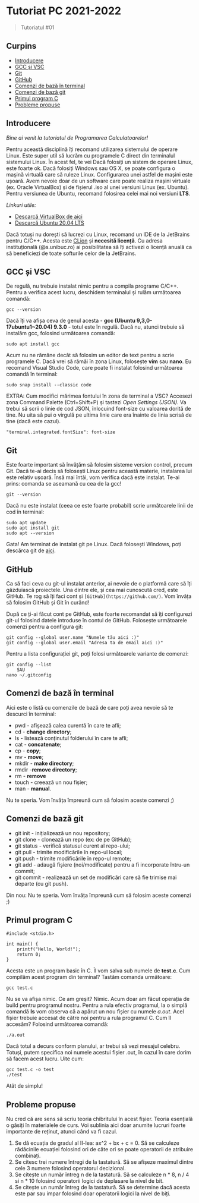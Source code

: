 
# Tutoriat PC 2021-2022

> Tutoriatul #01

## Curpins
* [Introducere](#introducere)
* [GCC și VSC](#gcc-și-vsc)
* [Git](#git)
* [GitHub](#github)
* [Comenzi de bază în terminal](#comenzi-de-bază-în-terminal)
* [Comenzi de bază git](#comenzi-de-bază-git)
* [Primul program C](#primul-program-c)
* [Probleme propuse](#probleme-propuse)

## Introducere
*Bine ai venit la tutoriatul de Programarea Calculatoarelor!*

Pentru această disciplină îți recomand utilizarea sistemului de operare Linux. Este super util să lucrăm cu programele C direct din terminalul sistemului Linux. În acest fel, te vei 
Dacă folosiți un sistem de operare Linux, este foarte ok. Dacă folosiți Windows sau OS X, se poate configura o mașină virtuală care să ruleze Linux. Configurarea unei astfel de mașini este ușoară. Avem nevoie doar de un software care poate realiza mașini virtuale (ex. Oracle VirtualBox) și de fișierul .iso al unei versiuni Linux (ex. Ubuntu). Pentru versiunea de Ubuntu, recomand folosirea celei mai noi versiuni **LTS**.

*Linkuri utile:*
 - [Descarcă VirtualBox de aici](https://www.virtualbox.org/wiki/Downloads) 
 - [Descarcă Ubuntu 20.04 LTS](https://ubuntu.com/download/desktop)

Dacă totuși nu dorești să lucrezi cu Linux, recomand un IDE de la JetBrains pentru C/C++. Acesta este [CLion](https://www.jetbrains.com/clion/download/?source=google&medium=cpc&campaign=11964013813&gclid=Cj0KCQjwiNSLBhCPARIsAKNS4_c23wCEt3CXrmWDisLsUrtY4SBUm3jP6SDEdLGXAlqd-L9EbHrza7saAqtMEALw_wcB#section=windows) și **necesită licență**. Cu adresa instituțională (@s.unibuc.ro) ai posibilitatea să îți activezi o licență anuală ca să beneficiezi de toate softurile celor de la JetBrains.
## GCC și VSC
De regulă, nu trebuie instalat nimic pentru a compila programe C/C++. Pentru a verifica acest lucru, deschidem terminalul și rulăm următoarea comandă:

    gcc --version
Dacă îți va afișa ceva de genul acesta - **gcc (Ubuntu 9,3,0-17ubuntu1~20.04) 9.3.0** - totul este în regulă. Dacă nu, atunci trebuie să instalăm gcc, folosind următoarea comandă:

    sudo apt install gcc
Acum nu ne rămâne decât să folosim un editor de text pentru a scrie programele C. Dacă vrei să rămâi în zona Linux, folosește **vim**  sau **nano**. Eu recomand Visual Studio Code, care poate fi instalat folosind următoarea comandă în terminal:

    sudo snap install --classic code

EXTRA: Cum modifici mărimea fontului în zona de terminal a VSC?
Accesezi zona Command Palette (Ctrl+Shift+P) și tastezi *Open Settings (JSON)*. Va trebui să scrii o linie de cod JSON, înlocuind font-size cu valoarea dorită de tine. Nu uita să pui o virgulă pe ultima linie care era înainte de linia scrisă de tine (dacă este cazul).

    "terminal.integrated.fontSize": font-size
## Git
Este foarte important să învățăm să folosim sisteme version control, precum Git. Dacă te-ai decis să folosești Linux pentru această materie, instalarea lui este relativ ușoară. Însă mai întâi, vom verifica dacă este instalat. Te-ai prins: comanda se aseamană cu cea de la gcc!

    git --version
   Dacă nu este instalat (ceea ce este foarte probabil) scrie următoarele linii de cod în terminal:

    sudo apt update
    sudo apt install git
    sudo apt --version
  Gata! Am terminat de instalat git pe Linux. Dacă folosești Windows, poți descărca git de [aici](https://git-scm.com/downloads).
  
## GitHub
Ca să faci ceva cu git-ul instalat anterior, ai nevoie de o platformă care să îți găzduiască proiectele. Una dintre ele, și cea mai cunoscută cred, este GitHub. Te rog să îți faci cont și `[GitHub](https://github.com/)`.  Vom învăța să folosim GitHub și Git în curând!

După ce ți-ai făcut cont pe GitHub, este foarte recomandat să îți configurezi git-ul folosind datele introduse în contul de GitHub. Folosește următoarele comenzi pentru a configura git:

    git config --global user.name "Numele tău aici :)"
    git config --global user.email "Adresa ta de email aici :)"

Pentru a lista configurației git, poți folosi următoarele variante de comenzi:

    git config --list
	    SAU
	nano ~/.gitconfig
## Comenzi de bază în terminal
Aici este o listă cu comenzile de bază de care poți avea nevoie să te descurci în terminal:
 - pwd - afișează calea curentă în care te afli;
 - cd - **change directory**;
 - ls - listează conținutul folderului în care te afli;
 - cat - **concatenate**;
 - cp - **copy**;
 - mv - **move**;
 - mkdir - **make directory**;
 - rmdir -**remove directory**;
 - rm - **remove**
 - touch - creează un nou fișier;
 - man - **manual**.

Nu te speria. Vom învăța împreună cum să folosim aceste comenzi ;)
## Comenzi de bază git

 - git init - inițializează un nou repository;
 - git clone - clonează un repo (ex: de pe GitHub);
 - git status - verifică statusul curent al repo-ului;
 - git pull - trimite modificările în repo-ul local;
 - git push - trimite modificările în repo-ul remote;
 - git add - adaugă fișiere (noi/modificate) pentru a fi incorporate întru-un commit;
 - git commit - realizează un set de modificări care să fie trimise mai departe (cu git push).

Din nou: Nu te speria. Vom învăța împreună cum să folosim aceste comenzi ;)

## Primul program C

    #include <stdio.h>
    
    int main() {
	    printf("Hello, World!");
	    return 0;
    }
   Acesta este un program basic în C. Îl vom salva sub numele de **test.c**. Cum compilăm acest program din terminal? Tastăm comanda următoare:

    gcc test.c

   Nu se va afișa nimic. Ce am greșit? Nimic. Acum doar am făcut operația de build pentru programul nostru. Pentru a rula efectiv programul, la o simplă comandă **ls** vom observa că a apărut un nou fișier cu numele *a.out*. Acel fișier trebuie accesat de către noi pentru a rula programul C. Cum îl accesăm? Folosind următoarea comandă:

    ./a.out
   Dacă totul a decurs conform planului, ar trebui să vezi mesajul celebru. Totuși, putem specifica noi numele acestui fișier .out, în cazul în care dorim să facem acest lucru. Uite cum:   

    gcc test.c -o test
    ./test
Atât de simplu!

## Probleme propuse
Nu cred că are sens să scriu teoria chibritului în acest fișier. Teoria esențială o găsiți în materialele de curs. Voi sublinia aici doar anumite lucruri foarte importante de reținut, atunci când va fi cazul.

 1. Se dă ecuația de gradul al II-lea: ax^2 + bx + c = 0. Să se calculeze rădăcinile ecuației folosind ori de câte ori se poate operatorii de atribuire combinați.
 2. Se citesc trei numere întregi de la tastatură. Să se afișeze maximul dintre cele 3 numere
folosind operatorul decizional.
3. Se citește un număr întreg n de la tastatură. Să se calculeze n * 8, n / 4 si n * 10 folosind
operatorii logici de deplasare la nivel de bit.
4. Se citește un număr întreg de la tastatură. Să se determine dacă acesta este par sau impar folosind doar operatorii logici la nivel de biți.